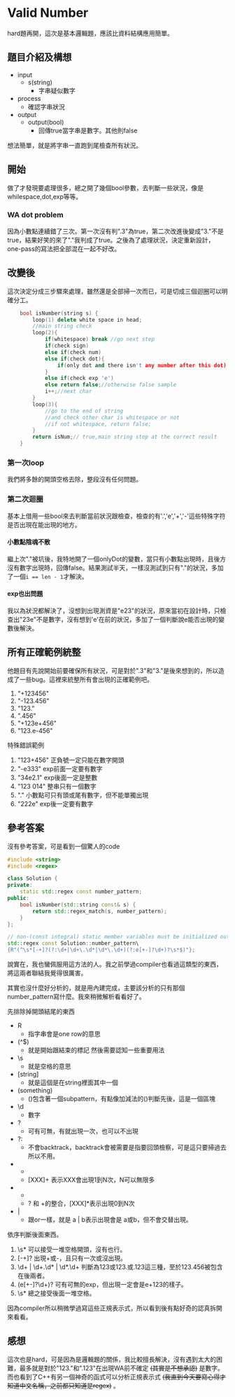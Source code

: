 # Valid Number
hard題再開，這次是基本邏輯題，應該比資料結構應用簡單。
## 題目介紹及構想
- input
  - s(string)
    - 字串疑似數字
- process
  - 確認字串狀況
- output
  - output(bool)
    - 回傳true當字串是數字。其他則false

想法簡單，就是將字串一直跑到尾檢查所有狀況。

## 開始
做了才發現要處理很多，總之開了幾個bool參數，去判斷一些狀況，像是whilespace,dot,exp等等。

### WA dot problem
因為小數點連續錯了三次。第一次沒有判".3"為true，第二次改進後變成"3."不是true，結果好笑的來了"."我判成了true。之後為了處理狀況，決定重新設計，one-pass的寫法把全部混在一起不好改。

## 改變後
這次決定分成三步驟來處理，雖然還是全部掃一次而已，可是切成三個迴圈可以明確分工。
```C++ = 
    bool isNumber(string s) {
        loop(1) delete white space in head;
        //main string check
        loop(2){
            if(whitespace) break //go next step
            if(check sign)
            else if(check num)
            else if(check dot){
                if(only dot and there isn't any number after this dot) return false;
            }
            else if(check exp 'e')
            else return false;//otherwise false sample
            i++;//next char
        }
        loop(3){
            //go to the end of string
            //and check other char is whitespace or not
            //if not whitespace, return false;
        }
        return isNum;// true,main string stop at the correct result 
    }
```

### 第一次loop
我們將多餘的開頭空格去除，整段沒有任何問題。

### 第二次迴圈
基本上借用一些bool來去判斷當前狀況跟檢查，檢查的有'.','e','+','-'這些特殊字符是否出現在能出現的地方。

#### 小數點陰魂不散
繼上次"."被坑後，我特地開了一個onlyDot的變數，當只有小數點出現時，且後方沒有數字出現時，回傳false。結果測試半天，一樣沒測試到只有"."的狀況，多加了一個`i == len - 1`才解決。

#### exp也出問題
我以為狀況都解決了，沒想到出現測資是"e23"的狀況，原來當初在設計時，只檢查出"23e"不是數字，沒有想到'e'在前的狀況，多加了一個判斷說e能否出現的變數後解決。

## 所有正確範例統整
他題目有先說開始前要確保所有狀況，可是對於".3"和"3."是後來想到的，所以造成了一些bug。這裡來統整所有會出現的正確範例吧。
1. "+123456"
2. "-123.456"
3. "123."
4. ".456"
5. "+123e+456"
6. "123.e-456"

特殊錯誤範例
1. "123+456"
  正負號一定只能在數字開頭
2. "-e333"
  exp前面一定要有數字
3. "34e2.1"
  exp後面一定是整數
4. "123 014"
  整串只有一個數字
5. "."
  小數點可只有頭或尾有數字，但不能單獨出現
6. "222e"
  exp後一定要有數字

## 參考答案
沒有參考答案，可是看到一個驚人的code
```C++ =
#include <string>
#include <regex>

class Solution {
private:
    static std::regex const number_pattern;
public:
    bool isNumber(std::string const& s) {
        return std::regex_match(s, number_pattern);
    }
};

// non-(const integral) static member variables must be initialized out-of-line.
std::regex const Solution::number_pattern\
{R"(^\s*[-+]?(?:\d+|\d+\.\d*|\d*\.\d+)(?:e[+-]?\d+)?\s*$)"};
```
說實在，我也蠻佩服用這方法的人。我之前學過compiler也看過這類型的東西，將這兩者聯結我覺得很厲害。

其實也沒什麼好分析的，就是用內建完成，主要該分析的只有那個number_pattern寫什麼。我來稍微解析看看好了。

先排除掉開頭結尾的東西
- R
  - 指字串會是one row的意思
- (^$)
  - 就是開始跟結束的標記
然後需要認知一些重要用法
- \s
  - 就是空格的意思 
- [string]
  - 就是這個是在string裡面其中一個
- (something)
  - ()包含著一個subpattern，有點像加減法的()判斷先後，這是一個區塊
- \d
  - 數字 
- ?
  - 可有可無，有就出現一次，也可以不出現
- ?:
  - 不會backtrack，backtrack會被需要是指要回頭檢察，可是這只要掃過去所以不用。
- +
  - [XXX]+ 表示XXX會出現1到N次，N可以無限多
- *
  - ? 和 +的整合，[XXX]*表示出現0到N次
- |
  - 跟or一樣，就是 a | b表示出現會是 a或b，但不會交替出現。

依序判斷後面東西。
1. \s*
  可以接受一堆空格開頭，沒有也行。
2. [-+]?
  出現+或-，且只有一次或沒出現。
3. \d+ | \d+\.\d* | \d*\.\d+
  判斷為123或123.或.123這三種，至於123.456被包含在後兩者。
4. (e[+-]?\d+)?
  可有可無的exp，但出現一定會是e+123的樣子。
5. \s*
  總之接受後面一堆空格。

因為compiler所以稍微學過寫這些正規表示式，所以看到後有點好奇的認真拆開來看看。
## 感想
這次也是hard，可是因為是邏輯題的關係，我比較擅長解決，沒有遇到太大的困難，最多就是對於"123."和".123"在出現WA前不確定 ~~(其實是不想承認)~~ 是數字。而也看到了C++有另一個神奇的函式可以分析正規表示式 ~~(我直到今天要寫心得才知道中文名稱，之前都只知道是regex)~~ 。
